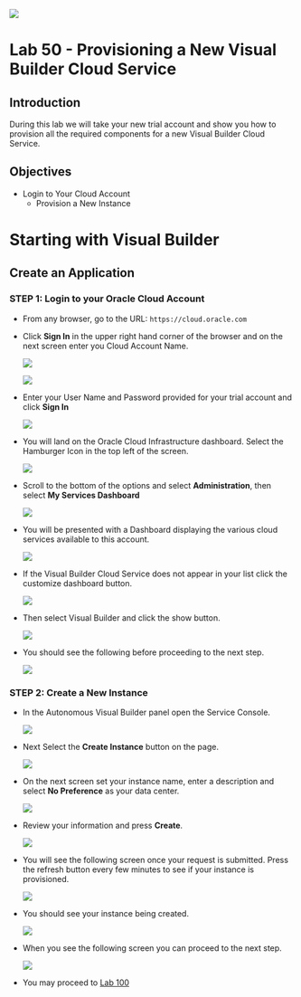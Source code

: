 ![](images/Picture-Title.png)

# Lab 50 - Provisioning a New Visual Builder Cloud Service

## Introduction

During this lab we will take your new trial account and show you how to provision all the required components for a new   Visual Builder Cloud Service.

## Objectives

- Login to Your Cloud Account
  - Provision a New Instance

# Starting with Visual Builder

## Create an Application

### **STEP 1**: Login to your Oracle Cloud Account

- From any browser, go to the URL:
  `https://cloud.oracle.com`

- Click **Sign In** in the upper right hand corner of the browser and on the next screen enter you Cloud Account Name.

  ![](images/100/signIn.png)

  ![](images/100/login.png)

- Enter your User Name and Password provided for your trial account and click **Sign In**

  ![](images/100/idcs_login.png)

- You will land on the Oracle Cloud Infrastructure dashboard. Select the Hamburger Icon in the top left of the screen.

  ![](images/100/oneconsoledash.png)

- Scroll to the bottom of the options and select **Administration**, then select **My Services Dashboard**

  ![](images/100/servicesdashboard.png)

- You will be presented with a Dashboard displaying the various cloud services available to this account.

  ![](images/100/cloud_dash.png)

- If the Visual Builder Cloud Service does not appear in your list click the customize dashboard button.

  ![](images/100/custom_dash.png)

- Then select Visual Builder and click the show button.

  ![](images/100/show_dash_vb.png)

- You should see the following before proceeding to the next step.

  ![](images/100/LabGuide100-80c36c4c.png)

### **STEP 2**: Create a New Instance

- In the Autonomous Visual Builder panel open the Service Console.

  ![](images/100/LabGuide50-6196f9d1.png)

- Next Select the **Create Instance** button on the page.

  ![](images/100/LabGuide50-11580389.png)

- On the next screen set your instance name, enter a description and select  **No Preference** as your data center.

  ![](images/100/LabGuide50-e55cd2f8.png)

- Review your information and press **Create**.

  ![](images/100/LabGuide50-3e32574c.png)

- You will see the following screen once your request is submitted. Press the refresh button every few minutes to see if your instance is provisioned.

  ![](images/100/LabGuide100-fcc49616.png)

- You should see your instance being created.

  ![](images/100/LabGuide100-8ef678e1.png)

- When you see the following screen you can proceed to the next step.

  ![](images/100/LabGuide100-9f6f488d.png)

- You may proceed to [Lab 100](LabGuide100.md)
